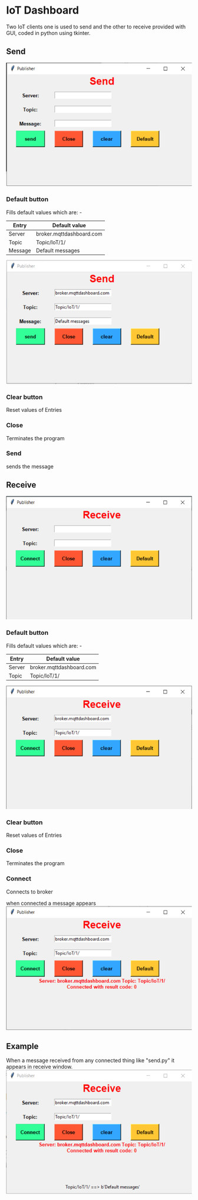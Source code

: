 # IoT Dashboard

Two IoT clients one is used to send and the other to receive provided with GUI, coded in python using tkinter.

## Send

![send](Images\send.png)

### Default button 
Fills default values which are: -

| Entry | Default value |
| ----- | ------------- |
| Server| broker.mqttdashboard.com|
| Topic|Topic/IoT/1/|
| Message|Default messages|
![send2](Images\send2.png)

### Clear button
Reset values of Entries

### Close
Terminates the program

### Send 
sends the message

## Receive

![receive](Images\Receive1.png)

### Default button
Fills default values which are: -

| Entry | Default value |
| ----- | ------------- |
| Server| broker.mqttdashboard.com|
| Topic|Topic/IoT/1/|

![receive](Images\Receive2.png)

### Clear button
Reset values of Entries

### Close
Terminates the program

### Connect
Connects to broker

when connected a message appears
![receive3](Images\Receive3.png)

## Example
When a message received from any connected thing like "send.py" it appears in receive window.
![receive4](Images\Receive4.png)
